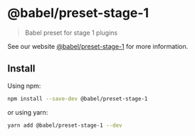 # @babel/preset-stage-1

> Babel preset for stage 1 plugins

See our website [@babel/preset-stage-1](https://babeljs.io/docs/en/next/babel-preset-stage-1.html) for more information.

## Install

Using npm:

```sh
npm install --save-dev @babel/preset-stage-1
```

or using yarn:

```sh
yarn add @babel/preset-stage-1 --dev
```
